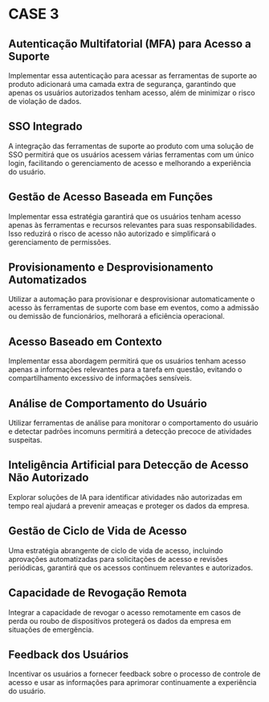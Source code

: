 # CASE 3

## Autenticação Multifatorial (MFA) para Acesso a Suporte

Implementar essa autenticação para acessar as ferramentas de suporte ao produto adicionará uma camada extra de segurança, garantindo que apenas os usuários autorizados tenham acesso, além de minimizar o risco de violação de dados.

## SSO Integrado

A integração das ferramentas de suporte ao produto com uma solução de SSO permitirá que os usuários acessem várias ferramentas com um único login, facilitando o gerenciamento de acesso e melhorando a experiência do usuário.

## Gestão de Acesso Baseada em Funções

Implementar essa estratégia garantirá que os usuários tenham acesso apenas às ferramentas e recursos relevantes para suas responsabilidades. Isso reduzirá o risco de acesso não autorizado e simplificará o gerenciamento de permissões.

## Provisionamento e Desprovisionamento Automatizados

Utilizar a automação para provisionar e desprovisionar automaticamente o acesso às ferramentas de suporte com base em eventos, como a admissão ou demissão de funcionários, melhorará a eficiência operacional.

## Acesso Baseado em Contexto

Implementar essa abordagem permitirá que os usuários tenham acesso apenas a informações relevantes para a tarefa em questão, evitando o compartilhamento excessivo de informações sensíveis.

## Análise de Comportamento do Usuário

Utilizar ferramentas de análise para monitorar o comportamento do usuário e detectar padrões incomuns permitirá a detecção precoce de atividades suspeitas.

## Inteligência Artificial para Detecção de Acesso Não Autorizado

Explorar soluções de IA para identificar atividades não autorizadas em tempo real ajudará a prevenir ameaças e proteger os dados da empresa.

## Gestão de Ciclo de Vida de Acesso

Uma estratégia abrangente de ciclo de vida de acesso, incluindo aprovações automatizadas para solicitações de acesso e revisões periódicas, garantirá que os acessos continuem relevantes e autorizados.

## Capacidade de Revogação Remota

Integrar a capacidade de revogar o acesso remotamente em casos de perda ou roubo de dispositivos protegerá os dados da empresa em situações de emergência.

## Feedback dos Usuários

Incentivar os usuários a fornecer feedback sobre o processo de controle de acesso e usar as informações para aprimorar continuamente a experiência do usuário.
